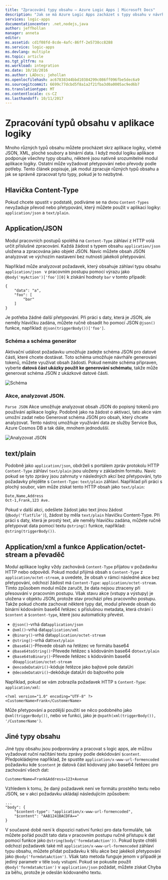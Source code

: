 ```yaml
---
title: "Zpracování typy obsahu – Azure Logic Apps | Microsoft Docs"
description: "Jak se má Azure Logic Apps zacházet s typy obsahu v návrhu a prostředí runtime"
services: logic-apps
documentationcenter: .net,nodejs,java
author: jeffhollan
manager: anneta
editor: 
ms.assetid: cd1f08fd-8cde-4afc-86ff-2e5738cc8288
ms.service: logic-apps
ms.devlang: multiple
ms.topic: article
ms.tgt_pltfrm: na
ms.workload: integration
ms.date: 10/18/2016
ms.author: LADocs; jehollan
ms.openlocfilehash: ac67838344bbd10384299c086ff096fbe5dec6a9
ms.sourcegitcommit: 6699c77dcbd5f8a1a2f21fba3d0a0005ac9ed6b7
ms.translationtype: MT
ms.contentlocale: cs-CZ
ms.lasthandoff: 10/11/2017
---
```

# <a name="handle-content-types-in-logic-apps"></a>Zpracování typů obsahu v aplikace logiky

Mnoho různých typů obsahu můžete procházet skrz aplikace logiky, včetně JSON, XML, ploché soubory a binární data. I když modul logiku aplikace podporuje všechny typy obsahu, některé jsou nativně srozumitelné modul aplikace logiky. Ostatní může vyžadovat přetypování nebo převody podle potřeby. Tento článek popisuje, jak modul zpracuje různých typů obsahu a jak se správně zpracovat tyto typy, pokud je to nezbytné.

## <a name="content-type-header"></a>Hlavička Content-Type

Pokud chcete spustit v podstatě, podíváme se na dvou `Content-Types` nevyžaduje převod nebo přetypování, který můžete použít v aplikaci logiky: `application/json` a `text/plain`.

## <a name="applicationjson"></a>Application/JSON

Modul pracovních postupů spoléhá na `Content-Type` záhlaví z HTTP volá určit příslušné zpracování. Každá žádost s typem obsahu `application/json` uložena a zpracována jako objekt JSON. Navíc můžete obsah JSON analyzovat ve výchozím nastavení bez nutnosti jakékoli přetypování. 

Například může analyzovat požadavek, který obsahuje záhlaví typu obsahu `application/json ` v pracovním postupu pomocí výrazu jako `@body('myAction')['foo'][0]` k získání hodnoty `bar` v tomto případě:

```
{
    "data": "a",
    "foo": [
        "bar"
    ]
}
```

Je potřeba žádné další přetypování. Při práci s daty, která je JSON, ale neměly hlavičku zadána, můžete ručně obsadit ho pomocí JSON `@json()` funkce, například: `@json(triggerBody())['foo']`.

### <a name="schema-and-schema-generator"></a>Schéma a schéma generátor

Aktivační událost požadavku umožňuje zadejte schéma JSON pro datové části, které chcete dostávat. Toto schéma umožňuje návrháře generování tokenů, můžete využívat obsah žádosti. Pokud nemáte schéma připraven, vyberte **datová část ukázky použít ke generování schématu**, takže může generovat schéma JSON z ukázkové datové části.

![Schéma](./media/logic-apps-http-endpoint/manualtrigger.png)

### <a name="parse-json-action"></a>Akce, analyzovat JSON.

`Parse JSON` Akce umožňuje analyzovat obsah JSON do popisný tokenů pro používání aplikace logiky. Podobně jako na žádost o aktivaci, tato akce vám umožní zadat nebo Generovat schéma JSON pro obsah, který chcete analyzovat. Tento nástroj umožňuje využívání data ze služby Service Bus, Azure Cosmos DB a tak dále, mnohem jednodušší.

![Analyzovat JSON](./media/logic-apps-content-type/ParseJSON.png)

## <a name="textplain"></a>text/plain

Podobně jako `application/json`, obdrželi s portálem zpráv protokolu HTTP `Content-Type` záhlaví `text/plain` jsou uloženy v základním formátu. Navíc pokud se tyto zprávy jsou zahrnuty v následných akcí bez přetypování, tyto požadavky přejděte s `Content-Type`: `text/plain` záhlaví. Například při práci s plochý soubor, vám může získat tento HTTP obsah jako `text/plain`:

```
Date,Name,Address
Oct-1,Frank,123 Ave.
```

Pokud v další akci, odešlete žádost jako text jinou žádost (`@body('flatfile')`), žádost by měla `text/plain` hlavičku Content-Type. Při práci s daty, která je prostý text, ale neměly hlavičku zadána, můžete ručně přetypovat data pomocí textu `@string()` funkce, například: `@string(triggerBody())`.

## <a name="applicationxml-and-applicationoctet-stream-and-converter-functions"></a>Application/xml a funkce Application/octet-stream a převaděč

Modul aplikace logiky vždy zachovává `Content-Type` přijatou v požadavku HTTP nebo odpovědi. Pokud modul přijímá obsah s `Content-Type` z `application/octet-stream`, a uvedete, že obsah v rámci následné akce bez přetypování, odchozí žádost má `Content-Type`: `application/octet-stream`. Tímto způsobem modul může zaručit, že data nejsou ztraceny při přesouvání v pracovním postupu. Však stavu akce (vstupy a výstupy) je uložena v objektu JSON, protože stav prochází přes pracovního postupu. Takže pokud chcete zachovat některé typy dat, modul převede obsah do binární kódováním base64 řetězec s příslušnou metadata, která chrání i `$content` a `$content-type`, které jsou automaticky převést. 

* `@json()`-vrhá dat`application/json`
* `@xml()`-vrhá dat`application/xml`
* `@binary()`-vrhá dat`application/octet-stream`
* `@string()`-vrhá dat`text/plain`
* `@base64()`-Převede obsah na řetězec ve formátu base64
* `@base64toString()`-Převede řetězec s kódováním base64 do`text/plain`
* `@base64toBinary()`-Převede řetězec s kódováním base64 do`application/octet-stream`
* `@encodeDataUri()`-kóduje řetězce jako bajtové pole dataUri
* `@decodeDataUri()`-dekóduje dataUri do bajtového pole

Například, pokud se vám zobrazila požadavek HTTP s `Content-Type`: `application/xml`:

```
<?xml version="1.0" encoding="UTF-8" ?>
<CustomerName>Frank</CustomerName>
```

Může přetypování a pozdější použití se něco podobného jako `@xml(triggerBody())`, nebo ve funkci, jako je `@xpath(xml(triggerBody()), '/CustomerName')`.

## <a name="other-content-types"></a>Jiné typy obsahu

Jiné typy obsahu jsou podporovány a pracovat s logic apps, ale můžou vyžadovat ruční načítání textu zprávy podle dekódování `$content`. Předpokládejme například, že spustíte `application/x-www-url-formencoded` požadavku kde `$content` je datová část kódovaný jako base64 řetězec pro zachování všech dat:

```
CustomerName=Frank&Address=123+Avenue
```

Vzhledem k tomu, že daný požadavek není ve formátu prostého textu nebo JSON, se v akci požadavku ukládají následujícím způsobem:

```
...
"body": {
    "$content-type": "application/x-www-url-formencoded",
    "$content": "AAB1241BACDFA=="
}
```

V současné době není k dispozici nativní funkci pro data formuláře, tak můžete pořád použít tato data v pracovním postupu ručně přístupu k dat pomocí funkce jako `@string(body('formdataAction'))`. Pokud byste chtěli odchozí požadavek také mít `application/x-www-url-formencoded` záhlaví typu obsahu, můžete přidat požadavku k tělu akce bez jakékoli přetypování jako `@body('formdataAction')`. Však tato metoda funguje jenom v případě je jediný parametr v těle `body` vstupní. Pokud se pokusíte použít `@body('formdataAction')` v `application/json` požádat, můžete získat Chyba za běhu, protože je odeslán kódovaného textu.

